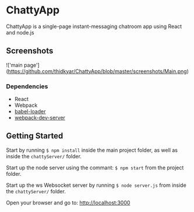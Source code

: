 # ChattyApp

ChattyApp is a single-page instant-messaging chatroom app using React and node.js

## Screenshots

!['main page']
(https://github.com/thidkyar/ChattyApp/blob/master/screenshots/Main.png)

### Dependencies

* React
* Webpack
* [babel-loader](https://github.com/babel/babel-loader)
* [webpack-dev-server](https://github.com/webpack/webpack-dev-server)

## Getting Started

  Start by running `$ npm install` inside the main project folder, as well as inside the `chattyServer/` folder.

  Start up the node server using the commant: `$ npm start` from the project folder.
  
  Start up the ws Websocket server by running `$ node server.js` from inside the `chattyServer/` folder.

  Open your browser and go to: [http://localhost:3000](http://localhost:3000)